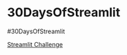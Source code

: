 # 30DaysOfStreamlit
#30DaysOfStreamlit

[Streamlit Challenge](https://share.streamlit.io/streamlit/30days)
